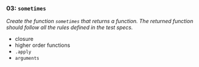 ### 03: `sometimes`

*Create the function `sometimes` that returns a function.  The returned function should follow all the rules defined in the test specs.*

- closure
- higher order functions
- `.apply`
- `arguments`